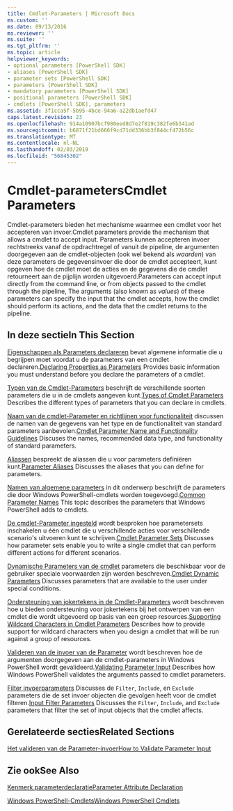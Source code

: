 ```yaml
---
title: Cmdlet-Parameters | Microsoft Docs
ms.custom: ''
ms.date: 09/13/2016
ms.reviewer: ''
ms.suite: ''
ms.tgt_pltfrm: ''
ms.topic: article
helpviewer_keywords:
- optional parameters [PowerShell SDK]
- aliases [PowerShell SDK]
- parameter sets [PowerShell SDK]
- parameters [PowerShell SDK]
- mandatory parameters [PowerShell SDK]
- positional parameters [PowerShell SDK]
- cmdlets [PowerShell SDK], parameters
ms.assetid: 3f1cca5f-5b95-4bce-94a6-a22db1aefd47
caps.latest.revision: 23
ms.openlocfilehash: 914a10907bcf980eed8d7e2f819c382fe6b341ad
ms.sourcegitcommit: b6871f21bd666f9cd71dd336bb3f844cf472b56c
ms.translationtype: MT
ms.contentlocale: nl-NL
ms.lasthandoff: 02/03/2019
ms.locfileid: "56845302"
---
```

# <a name="cmdlet-parameters"></a><span data-ttu-id="d7580-102">Cmdlet-parameters</span><span class="sxs-lookup"><span data-stu-id="d7580-102">Cmdlet Parameters</span></span>

<span data-ttu-id="d7580-103">Cmdlet-parameters bieden het mechanisme waarmee een cmdlet voor het accepteren van invoer.</span><span class="sxs-lookup"><span data-stu-id="d7580-103">Cmdlet parameters provide the mechanism that allows a cmdlet to accept input.</span></span> <span data-ttu-id="d7580-104">Parameters kunnen accepteren invoer rechtstreeks vanaf de opdrachtregel of vanuit de pipeline, de argumenten doorgegeven aan de cmdlet-objecten (ook wel bekend als *waarden*) van deze parameters de gegevensinvoer die door de cmdlet accepteert, kunt opgeven hoe de cmdlet moet de acties en de gegevens die de cmdlet retourneert aan de pijplijn worden uitgevoerd.</span><span class="sxs-lookup"><span data-stu-id="d7580-104">Parameters can accept input directly from the command line, or from objects passed to the cmdlet through the pipeline, The arguments (also known as *values*) of these parameters can specify the input that the cmdlet accepts, how the cmdlet should perform its actions, and the data that the cmdlet returns to the pipeline.</span></span>

## <a name="in-this-section"></a><span data-ttu-id="d7580-105">In deze sectie</span><span class="sxs-lookup"><span data-stu-id="d7580-105">In This Section</span></span>

<span data-ttu-id="d7580-106">[Eigenschappen als Parameters declareren](./declaring-properties-as-parameters.md) bevat algemene informatie die u begrijpen moet voordat u de parameters van een cmdlet declareren.</span><span class="sxs-lookup"><span data-stu-id="d7580-106">[Declaring Properties as Parameters](./declaring-properties-as-parameters.md) Provides basic information you must understand before you declare the parameters of a cmdlet.</span></span>

<span data-ttu-id="d7580-107">[Typen van de Cmdlet-Parameters](./types-of-cmdlet-parameters.md) beschrijft de verschillende soorten parameters die u in de cmdlets aangeven kunt.</span><span class="sxs-lookup"><span data-stu-id="d7580-107">[Types of Cmdlet Parameters](./types-of-cmdlet-parameters.md) Describes the different types of parameters that you can declare in cmdlets.</span></span>

<span data-ttu-id="d7580-108">[Naam van de cmdlet-Parameter en richtlijnen voor functionaliteit](./standard-cmdlet-parameter-names-and-types.md) discussen de namen van de gegevens van het type en de functionaliteit van standard parameters aanbevolen.</span><span class="sxs-lookup"><span data-stu-id="d7580-108">[Cmdlet Parameter Name and Functionality Guidelines](./standard-cmdlet-parameter-names-and-types.md) Discuses the names, recommended data type, and functionality of standard parameters.</span></span>

<span data-ttu-id="d7580-109">[Aliassen](./parameter-aliases.md) bespreekt de aliassen die u voor parameters definiëren kunt.</span><span class="sxs-lookup"><span data-stu-id="d7580-109">[Parameter Aliases](./parameter-aliases.md) Discusses the aliases that you can define for parameters.</span></span>

<span data-ttu-id="d7580-110">[Namen van algemene parameters](./common-parameter-names.md) in dit onderwerp beschrijft de parameters die door Windows PowerShell-cmdlets worden toegevoegd.</span><span class="sxs-lookup"><span data-stu-id="d7580-110">[Common Parameter Names](./common-parameter-names.md) This topic describes the parameters that Windows PowerShell adds to cmdlets.</span></span>

<span data-ttu-id="d7580-111">[De cmdlet-Parameter ingesteld](./cmdlet-parameter-sets.md) wordt besproken hoe parametersets inschakelen u één cmdlet die u verschillende acties voor verschillende scenario's uitvoeren kunt te schrijven.</span><span class="sxs-lookup"><span data-stu-id="d7580-111">[Cmdlet Parameter Sets](./cmdlet-parameter-sets.md) Discusses how parameter sets enable you to write a single cmdlet that can perform different actions for different scenarios.</span></span>

<span data-ttu-id="d7580-112">[Dynamische Parameters van de cmdlet](./cmdlet-dynamic-parameters.md) parameters die beschikbaar voor de gebruiker speciale voorwaarden zijn worden beschreven.</span><span class="sxs-lookup"><span data-stu-id="d7580-112">[Cmdlet Dynamic Parameters](./cmdlet-dynamic-parameters.md) Discusses parameters that are available to the user under special conditions.</span></span>

<span data-ttu-id="d7580-113">[Ondersteuning van jokertekens in de Cmdlet-Parameters](./supporting-wildcard-characters-in-cmdlet-parameters.md) wordt beschreven hoe u bieden ondersteuning voor jokertekens bij het ontwerpen van een cmdlet die wordt uitgevoerd op basis van een groep resources.</span><span class="sxs-lookup"><span data-stu-id="d7580-113">[Supporting Wildcard Characters in Cmdlet Parameters](./supporting-wildcard-characters-in-cmdlet-parameters.md) Describes how to provide support for wildcard characters when you design a cmdlet that will be run against a group of resources.</span></span>

<span data-ttu-id="d7580-114">[Valideren van de invoer van de Parameter](./validating-parameter-input.md) wordt beschreven hoe de argumenten doorgegeven aan de cmdlet-parameters in Windows PowerShell wordt gevalideerd.</span><span class="sxs-lookup"><span data-stu-id="d7580-114">[Validating Parameter Input](./validating-parameter-input.md) Describes how Windows PowerShell validates the arguments passed to cmdlet parameters.</span></span>

<span data-ttu-id="d7580-115">[Filter invoerparameters](./input-filter-parameters.md) Discusses de `Filter`, `Include`, en `Exclude` parameters die de set invoer objecten die gevolgen heeft voor de cmdlet filteren.</span><span class="sxs-lookup"><span data-stu-id="d7580-115">[Input Filter Parameters](./input-filter-parameters.md) Discusses the `Filter`, `Include`, and `Exclude` parameters that filter the set of input objects that the cmdlet affects.</span></span>

## <a name="related-sections"></a><span data-ttu-id="d7580-116">Gerelateerde secties</span><span class="sxs-lookup"><span data-stu-id="d7580-116">Related Sections</span></span>

[<span data-ttu-id="d7580-117">Het valideren van de Parameter-invoer</span><span class="sxs-lookup"><span data-stu-id="d7580-117">How to Validate Parameter Input</span></span>](./how-to-validate-parameter-input.md)

## <a name="see-also"></a><span data-ttu-id="d7580-118">Zie ook</span><span class="sxs-lookup"><span data-stu-id="d7580-118">See Also</span></span>

[<span data-ttu-id="d7580-119">Kenmerk parameterdeclaratie</span><span class="sxs-lookup"><span data-stu-id="d7580-119">Parameter Attribute Declaration</span></span>](./parameter-attribute-declaration.md)

[<span data-ttu-id="d7580-120">Windows PowerShell-Cmdlets</span><span class="sxs-lookup"><span data-stu-id="d7580-120">Windows PowerShell Cmdlets</span></span>](./cmdlet-overview.md)
